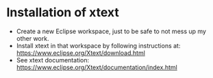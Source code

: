 # Installation of xtext

* Create a new Eclipse workspace, just to be safe to not mess up my other work.
* Install xtext in that workspace by following instructions at: https://www.eclipse.org/Xtext/download.html
* See xtext documentation: https://www.eclipse.org/Xtext/documentation/index.html
